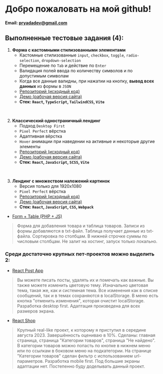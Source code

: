 # Добро пожаловать на мой github!
#### Email: pryadadev@gmail.com
## Выполненные тестовые задания (4):

1. **Форма с кастомными стилизованными элементами**
   - Кастомные стилизованные `input`, `checkbox`, `toggle`, `radio-selection`, `dropdown-selection`
   - Перемещение по `Tab` и действие по `Enter`
   - Валидация полей ввода по количеству символов и по допустимым символам
   - Когда все данные валидны, при нажатии на кнопку, **вывод всех данных** из формы в `JSON`
   - [Репозиторий (исходный код)](https://github.com/pryadadev/test-task-frontend-form)
   - [Демо (рабочая версия сайта)](https://pryadadev.github.io/test-task-frontend-form/)
   - **Стек: `React`, `TypeScript`, `TailwindCSS`, `Vite`**

<br>

2. **Классический одностраничный лендинг**
   - Подход `Desktop First`
   - `Pixel Perfect` вёрстка
   - Адаптивная вёрстка
   - `Hover` анимации при наведении на активные и некоторые другие элементы
   - [Репозиторий (исходный код)](https://github.com/pryadadev/test-task-landing)
   - [Демо (рабочая версия сайта)](https://pryadadev.github.io/test-task-landing/)
   - **Стек: `React`, `JavaScript`, `SCSS`, `Vite`**

<br>

3. **Лендинг с множеством наложений картинок**
   - Версия только для 1920x1080
   - `Pixel Perfect` вёрстка
   - [Репозиторий (исходный код)](https://github.com/pryadadev/test-task-allods)
   - [Демо (рабочая версия сайта)](https://pryadadev.github.io/test-task-allods/)
   - **Стек: `React`, `JavaScript`, `CSS`, `Webpack`**

- [Form + Table (PHP + JS)](https://github.com/pryadadev/test-task-php)
> Форма для добавления товара и таблица товаров. Записи из формы добавляются в txt-файл. Таблица получает данные из txt-файла. Сортировка по столбцам. В нижней строчке суммы по числовым столбцам. Не залит на хостинг, запуск только локально.


### Среди достаточно крупных пет-проектов можно выделить 2:
- [React Post App](https://pryadadev.github.io/pet-api-react)
> Вы можете писать посты, удалять их и помечать как важные. Вы также можете изменить цветовую тему. Изначально цветовая тема, такая же, как и системная тема. Все изменения как в списке сообщений, так и в темах сохраняются в localStorage. В меню есть кнопка "отменить изменения", которая очистит localStorage. Разработка desktop first. Адаптация произведена для всех размеров экрана.
- [React Shop](https://pryadadev.github.io/shop)
> Крупный real-like проект, к которому я приступил в середине августа 2023. Завершённость оцениваю в 10%. Сделаны: главная страница, страница "Категории товаров", страница "Не найдено". В категории товаров можно попасть по кнопке в нижнем меню или по ссылкам в боковом меню на подкатегории. На странице "Категории товаров" сделан фильтр с использованием url-параметров. Разработка mobile first. Под большие экраны адаптации нет. Постепенно буду доделывать данный проект.
